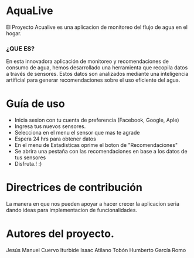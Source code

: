 # AquaLive
El Proyecto Acualive es una aplicacion de monitoreo del flujo de agua en el hogar.

<h3>¿QUE ES?</h3>
 

En esta innovadora aplicación de monitoreo y recomendaciones de consumo de agua, hemos desarrollado una herramienta que recopila datos a través de sensores. Estos datos son analizados mediante una inteligencia artificial para generar recomendaciones sobre el uso eficiente del agua.

# Guía de uso

- Inicia sesion con tu cuenta de preferencia (Facebook, Google, Aple)
- Ingresa tus nuevos sensores.
- Selecciona en el menu el sensor que mas te agrade
- Espera 24 hrs para obtener datos
- En el menu de Estadisticas oprime el boton de "Recomendaciones"
- Se abrira una pestaña con las recomendaciones en base a los datos de tus sensores
- Disfruta.! :)


# Directrices de contribución

La manera en que nos pueden apoyar a hacer crecer la aplicacion seria dando ideas para implementacion de funcionalidades.

# Autores del proyecto.

Jesús Manuel Cuervo Iturbide
Isaac Atilano Tobón
Humberto García Romo
